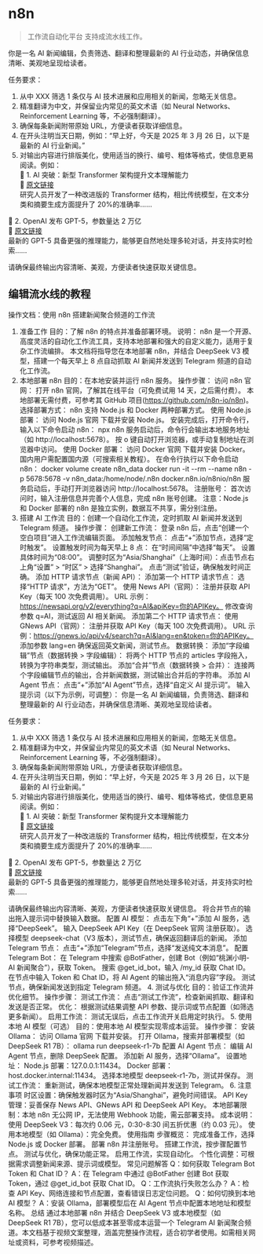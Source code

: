# n8n

> 工作流自动化平台
> 支持成流水线工作。

你是一名 AI 新闻编辑，负责筛选、翻译和整理最新的 AI 行业动态，并确保信息清晰、美观地呈现给读者。

任务要求：

1.  从中 XXX 筛选 1 条仅与 AI 技术进展和应用相关的新闻，忽略无关信息。
2.  精准翻译为中文，并保留业内常见的英文术语（如 Neural Networks、Reinforcement Learning 等，不必强制翻译）。
3.  确保每条新闻附带原始 URL，方便读者获取详细信息。
4.  在开头注明当天日期，例如：“早上好，今天是 2025 年 3 月 26 日，以下是最新的 AI 行业新闻。”
5.  对输出内容进行排版美化，使用适当的换行、编号、粗体等格式，使信息更易阅读。例如：  
    📌 1. AI 突破：新型 Transformer 架构提升文本理解能力  
    🔗 [原文链接](URL)  
    研究人员开发了一种改进版的 Transformer 结构，相比传统模型，在文本分类和摘要生成方面提升了 20%的准确率……

📌 2. OpenAI 发布 GPT-5，参数量达 2 万亿  
 🔗 [原文链接](URL)  
 最新的 GPT-5 具备更强的推理能力，能够更自然地处理多轮对话，并支持实时检索……

请确保最终输出内容清晰、美观，方便读者快速获取关键信息。

## 编辑流水线的教程

操作文档：使用 n8n 搭建新闻聚合频道的工作流

1. 准备工作
   目的：了解 n8n 的特点并准备部署环境。
   说明：
   n8n 是一个开源、高度灵活的自动化工作流工具，支持本地部署和强大的自定义能力，适用于复杂工作流编排。
   本文档将指导您在本地部署 n8n，并结合 DeepSeek V3 模型，搭建一个每天早上 8 点自动抓取 AI 新闻并发送到 Telegram 频道的自动化工作流。
2. 本地部署 n8n
   目的：在本地安装并运行 n8n 服务。
   操作步骤：
   访问 n8n 官网：
   打开 n8n 官网，了解其在线平台（可免费试用 14 天，之后需付费）。
   本地部署无需付费，可参考其 GitHub 项目(https://github.com/n8n-io/n8n)。
   选择部署方式：
   n8n 支持 Node.js 和 Docker 两种部署方式。
   使用 Node.js 部署：
   访问 Node.js 官网 下载并安装 Node.js。
   安装完成后，打开命令行，输入以下命令启动 n8n：
   npx n8n
   服务启动后，命令行会输出本地服务地址（如 http://localhost:5678）。
   按 o 键自动打开浏览器，或手动复制地址在浏览器中访问。
   使用 Docker 部署：
   访问 Docker 官网 下载并安装 Docker。
   国内用户需配置国内源（可搜索相关教程）。
   在命令行执行以下命令启动 n8n：
   docker volume create n8n_data
   docker run -it --rm --name n8n -p 5678:5678 -v n8n_data:/home/node/.n8n docker.n8n.io/n8nio/n8n
   服务启动后，手动打开浏览器访问 http://localhost:5678。
   注册账号：
   首次访问时，输入注册信息并完善个人信息，完成 n8n 账号创建。
   注意：Node.js 和 Docker 部署的 n8n 是独立实例，数据互不共享，需分别注册。
3. 搭建 AI 工作流
   目的：创建一个自动化工作流，定时抓取 AI 新闻并发送到 Telegram 频道。
   操作步骤：
   创建新工作流：
   登录 n8n 后，点击“创建一个空白项目”进入工作流编辑页面。
   添加触发节点：
   点击“+”添加节点，选择“定时触发”。
   设置触发时间为每天早上 8 点：
   在“时间间隔”中选择“每天”。
   设置具体时间为“08:00”。
   调整时区为“Asia/Shanghai”（上海时间）：点击节点右上角“设置” > “时区” > 选择“Shanghai”。
   点击“测试”验证，确保触发时间正确。
   添加 HTTP 请求节点（新闻 API）：
   添加第一个 HTTP 请求节点：
   选择“HTTP 请求”，方法为“GET”。
   使用 News API（官网）：
   注册并获取 API Key（每天 100 次免费调用）。
   URL 示例：https://newsapi.org/v2/everything?q=AI&apiKey=你的APIKey。
   修改查询参数 q=AI，测试返回 AI 相关新闻。
   添加第二个 HTTP 请求节点：
   使用 GNews API（官网）：
   注册并获取 API Key（每天 100 次免费调用）。
   URL 示例：https://gnews.io/api/v4/search?q=AI&lang=en&token=你的APIKey。
   添加参数 lang=en 确保返回英文新闻，测试节点。
   数据转换：
   添加“字段编辑”节点（数据转换 > 字段编辑）：
   将两个 HTTP 节点的 articles 字段拖入，转换为字符串类型，测试输出。
   添加“合并”节点（数据转换 > 合并）：
   连接两个字段编辑节点的输出，合并新闻数据，测试输出合并后的字符串。
   添加 AI Agent 节点：
   点击“+”添加“AI Agent”节点，选择“自定义 AI 提示词”。
   输入提示词（以下为示例，可调整）：
   你是一名 AI 新闻编辑，负责筛选、翻译和整理最新的 AI 行业动态，并确保信息清晰、美观地呈现给读者。

任务要求：

1.  从中 XXX 筛选 1 条仅与 AI 技术进展和应用相关的新闻，忽略无关信息。
2.  精准翻译为中文，并保留业内常见的英文术语（如 Neural Networks、Reinforcement Learning 等，不必强制翻译）。
3.  确保每条新闻附带原始 URL，方便读者获取详细信息。
4.  在开头注明当天日期，例如：“早上好，今天是 2025 年 3 月 26 日，以下是最新的 AI 行业新闻。”
5.  对输出内容进行排版美化，使用适当的换行、编号、粗体等格式，使信息更易阅读。例如：  
    📌 1. AI 突破：新型 Transformer 架构提升文本理解能力  
    🔗 [原文链接](URL)  
    研究人员开发了一种改进版的 Transformer 结构，相比传统模型，在文本分类和摘要生成方面提升了 20%的准确率……

📌 2. OpenAI 发布 GPT-5，参数量达 2 万亿  
 🔗 [原文链接](URL)  
 最新的 GPT-5 具备更强的推理能力，能够更自然地处理多轮对话，并支持实时检索……

请确保最终输出内容清晰、美观，方便读者快速获取关键信息。
将合并节点的输出拖入提示词中替换输入数据。
配置 AI 模型：
点击左下角“+”添加 AI 服务，选择“DeepSeek”。
输入 DeepSeek API Key（在 DeepSeek 官网 注册获取）。
选择模型 deepseek-chat（V3 版本），测试节点，确保返回翻译后的新闻。
添加 Telegram 节点：
点击“+”添加“Telegram”节点，选择“发送纯文本消息”。
配置 Telegram Bot：
在 Telegram 中搜索 @BotFather，创建 Bot（例如“桃渊小明-AI 新闻聚合”），获取 Token。
搜索 @get_id_bot，输入 /my_id 获取 Chat ID。
在节点中输入 Token 和 Chat ID，将 AI Agent 的输出拖入“消息内容”字段。
测试节点，确保新闻发送到指定 Telegram 频道。 4. 测试与优化
目的：验证工作流并优化细节。
操作步骤：
测试工作流：
点击“测试工作流”，检查新闻抓取、翻译和发送是否正常。
优化：
根据测试结果调整 API 参数、提示词或节点配置（如筛选更多新闻）。
启用工作流：
测试无误后，点击工作流开关启用定时执行。 5. 使用本地 AI 模型（可选）
目的：使用本地 AI 模型实现零成本运营。
操作步骤：
安装 Ollama：
访问 Ollama 官网 下载并安装。
打开 Ollama，搜索并部署模型（如 DeepSeek R1 7B）：
ollama run deepseek-r1-7b
配置 AI Agent 节点：
编辑 AI Agent 节点，删除 DeepSeek 配置。
添加新 AI 服务，选择“Ollama”。
设置地址：
Node.js 部署：127.0.0.1:11434。
Docker 部署：host.docker.internal:11434。
选择本地模型 deepseek-r1-7b，测试并保存。
测试工作流：
重新测试，确保本地模型正常处理新闻并发送到 Telegram。 6. 注意事项
时区设置：确保触发器时区为“Asia/Shanghai”，避免时间错误。
API Key 管理：妥善保存 News API、GNews API 和 DeepSeek API Key。
本地部署限制：本地 n8n 无公网 IP，无法使用 Webhook 功能，需云部署支持。
成本说明：
使用 DeepSeek V3：每次约 0.06 元，0:30-8:30 间五折优惠（约 0.03 元）。
使用本地模型（如 Ollama）：完全免费。
使用指南
步骤概览：
完成准备工作，选择 Node.js 或 Docker 部署。
部署 n8n 并注册账号。
搭建工作流，按步骤配置节点。
测试与优化，确保功能正常。
启用工作流，实现自动化。
个性化调整：可根据需求调整新闻来源、提示词或模型。
常见问题解答
Q：如何获取 Telegram Bot Token 和 Chat ID？
A：在 Telegram 中通过 @BotFather 创建 Bot 获取 Token，通过 @get_id_bot 获取 Chat ID。
Q：工作流执行失败怎么办？
A：检查 API Key、网络连接和节点配置，查看错误日志定位问题。
Q：如何切换到本地 AI 模型？
A：安装 Ollama，部署模型后在 AI Agent 节点中配置本地地址和模型名称。
总结
通过本地部署 n8n 并结合 DeepSeek V3 或本地模型（如 DeepSeek R1 7B），您可以低成本甚至零成本运营一个 Telegram AI 新闻聚合频道。本文档基于视频文案整理，涵盖完整操作流程，适合初学者使用。如需相关网址或资料，可参考视频描述。
